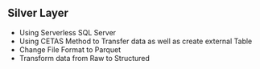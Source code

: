 ## Silver Layer

- Using Serverless SQL Server
- Using CETAS Method to Transfer data as well as create external Table
- Change File Format to Parquet
- Transform data from Raw to Structured
